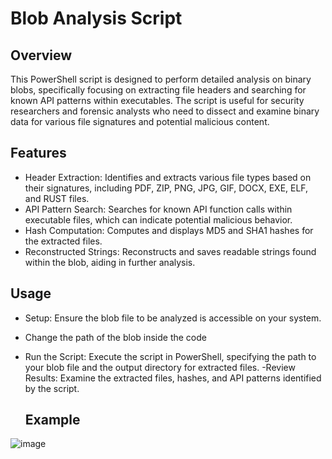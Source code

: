 # Blob Analysis Script
## Overview
 This PowerShell script is designed to perform detailed analysis on binary blobs, specifically focusing on extracting file headers and searching for known API patterns within executables. The script is useful for security researchers and forensic analysts who need to dissect and examine binary data for various file signatures and potential malicious content.

## Features
 - Header Extraction: Identifies and extracts various file types based on their signatures, including PDF, ZIP, PNG, JPG, GIF, DOCX, EXE, ELF, and RUST files.
 - API Pattern Search: Searches for known API function calls within executable files, which can indicate potential malicious behavior.
 - Hash Computation: Computes and displays MD5 and SHA1 hashes for the extracted files.
 - Reconstructed Strings: Reconstructs and saves readable strings found within the blob, aiding in further analysis.

## Usage
- Setup: Ensure the blob file to be analyzed is accessible on your system.
- Change the path of the blob inside the code
- Run the Script: Execute the script in PowerShell, specifying the path to your blob file and the output directory for extracted files.
 -Review Results: Examine the extracted files, hashes, and API patterns identified by the script.

  ## Example
 
![image](https://github.com/user-attachments/assets/2472a1ee-1e1b-4160-90c1-f33031172087)

